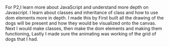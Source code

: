 For P2,I learn more about JavaScript and understand more depth on Javascript.
I learn about classes and inheritance of class and how to use dom elements more in depth. 
I made this by First built all the drawing of the dogs will be present and how they would be visualized onto the canvas.
Next I would make classes, then make the dom elements and making them functioning, 
Lastly I made sure the animating was working of the grid of dogs that I had.
